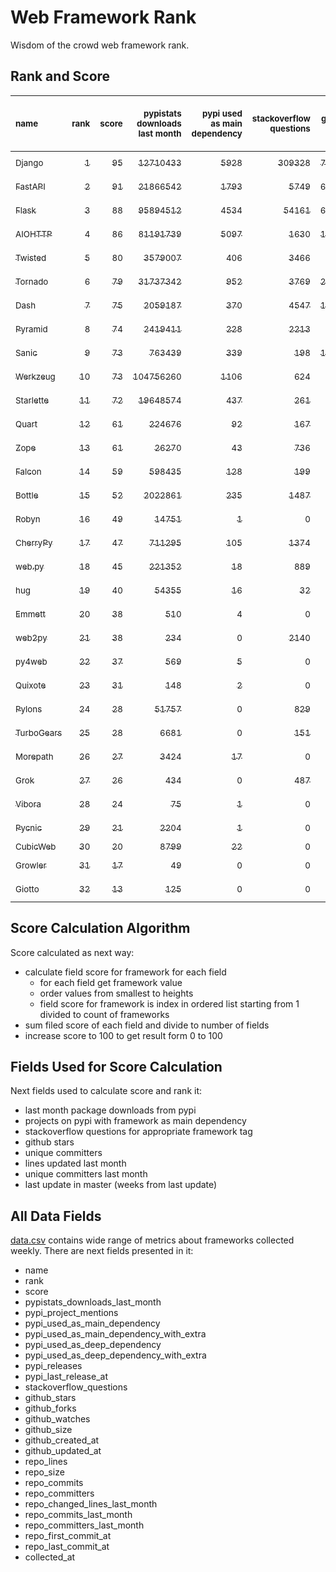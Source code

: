 # Web Framework Rank
Wisdom of the crowd web framework rank.

## Rank and Score
<sub>name</sub> | <sub>rank</sub> | <sub>score</sub> | <sub>pypistats downloads last month</sub> | <sub>pypi used as main dependency</sub> | <sub>stackoverflow questions</sub> | <sub>github stars</sub> | <sub>repo unique committers</sub> | <sub>repo changed lines last month</sub> | <sub>repo unique committers last month</sub> | <sub>repo last commit</sub>
:--- | ---: | ---: | ---: | ---: | ---: | ---: | ---: | ---: | ---: | ---:
[<sub>Django</sub>](https://github.com/django/django "first commit: 2005-07-13") | [<sub>1</sub>](# "  +0 last week") | [<sub>95</sub>](# "  +0 last week") | [<sub>12710433</sub>](# "  #7 in pypistats downloads last month +2.36% last week") | [<sub>5928</sub>](# "  #1 in pypi used as main dependency +0.3% last week") | [<sub>309328</sub>](# "  #1 in stackoverflow questions +0.05% last week") | [<sub>73059</sub>](# "  #1 in github stars +0.15% last week") | [<sub>2951</sub>](# "  #1 in repo unique committers +0.2% last week") | [<sub>5192</sub>](# "▲ #7 in repo changed lines last month +22.34% last week") | [<sub>35</sub>](# "  #1 in repo unique committers last month +20.69% last week") | [<sub>2023-09-16</sub>](# "  #1 in repo last commit 1 week ago")
[<sub>FastAPI</sub>](https://github.com/tiangolo/fastapi "first commit: 2018-12-05; uses: Starlette") | [<sub>2</sub>](# "▲ +1 last week") | [<sub>91</sub>](# "▲ +1 last week") | [<sub>21866542</sub>](# "  #5 in pypistats downloads last month +2.22% last week") | [<sub>1793</sub>](# "  #4 in pypi used as main dependency +1.19% last week") | [<sub>5749</sub>](# "  #3 in stackoverflow questions +0.72% last week") | [<sub>62565</sub>](# "  #3 in github stars +0.37% last week") | [<sub>515</sub>](# "  #4 in repo unique committers +0.0% last week") | [<sub>9451</sub>](# "  #4 in repo changed lines last month -12.98% last week") | [<sub>16</sub>](# "  #2 in repo unique committers last month +0.0% last week") | [<sub>2023-09-15</sub>](# "  #3 in repo last commit 1 week ago")
[<sub>Flask</sub>](https://github.com/pallets/flask "first commit: 2010-04-06; uses: Werkzeug") | [<sub>3</sub>](# "▼ -1 last week") | [<sub>88</sub>](# "▼ -2 last week") | [<sub>95894512</sub>](# "  #2 in pypistats downloads last month +0.81% last week") | [<sub>4534</sub>](# "  #3 in pypi used as main dependency +0.22% last week") | [<sub>54161</sub>](# "  #2 in stackoverflow questions +0.09% last week") | [<sub>64157</sub>](# "  #2 in github stars +0.1% last week") | [<sub>836</sub>](# "  #2 in repo unique committers +0.0% last week") | [<sub>6755</sub>](# "  #5 in repo changed lines last month -9.64% last week") | [<sub>3</sub>](# "▼ #12 in repo unique committers last month -40.0% last week") | [<sub>2023-09-05</sub>](# "▼ #8 in repo last commit 2 weeks ago")
[<sub>AIOHTTP</sub>](https://github.com/aio-libs/aiohttp "first commit: 2013-10-01") | [<sub>4</sub>](# "  +0 last week") | [<sub>86</sub>](# "  +2 last week") | [<sub>81191739</sub>](# "  #3 in pypistats downloads last month +0.27% last week") | [<sub>5097</sub>](# "  #2 in pypi used as main dependency +0.3% last week") | [<sub>1630</sub>](# "  #9 in stackoverflow questions +0.0% last week") | [<sub>13902</sub>](# "  #7 in github stars +0.1% last week") | [<sub>714</sub>](# "  #3 in repo unique committers +0.14% last week") | [<sub>784</sub>](# "▲ #9 in repo changed lines last month +3.02% last week") | [<sub>7</sub>](# "▲ #4 in repo unique committers last month +0.0% last week") | [<sub>2023-09-12</sub>](# "  #3 in repo last commit 1 week ago")
[<sub>Twisted</sub>](https://github.com/twisted/twisted "first commit: 2001-07-09") | [<sub>5</sub>](# "▲ +1 last week") | [<sub>80</sub>](# "▲ -1 last week") | [<sub>3579007</sub>](# "  #8 in pypistats downloads last month +7.0% last week") | [<sub>406</sub>](# "  #8 in pypi used as main dependency +0.0% last week") | [<sub>3466</sub>](# "  #6 in stackoverflow questions +0.0% last week") | [<sub>5189</sub>](# "  #15 in github stars +0.14% last week") | [<sub>304</sub>](# "  #9 in repo unique committers +0.0% last week") | [<sub>51203</sub>](# "▲ #2 in repo changed lines last month +5.8% last week") | [<sub>7</sub>](# "▲ #4 in repo unique committers last month +0.0% last week") | [<sub>2023-09-13</sub>](# "▼ #3 in repo last commit 1 week ago")
[<sub>Tornado</sub>](https://github.com/tornadoweb/tornado "first commit: 2009-09-09") | [<sub>6</sub>](# "▲ +1 last week") | [<sub>79</sub>](# "▲ -1 last week") | [<sub>31737342</sub>](# "  #4 in pypistats downloads last month -0.15% last week") | [<sub>952</sub>](# "  #6 in pypi used as main dependency +0.42% last week") | [<sub>3769</sub>](# "  #5 in stackoverflow questions +0.0% last week") | [<sub>21257</sub>](# "  #4 in github stars +0.03% last week") | [<sub>451</sub>](# "  #6 in repo unique committers +0.0% last week") | [<sub>974</sub>](# "▲ #8 in repo changed lines last month -15.45% last week") | [<sub>1</sub>](# "▼ #16 in repo unique committers last month -50.0% last week") | [<sub>2023-09-02</sub>](# "▼ #8 in repo last commit 3 weeks ago")
[<sub>Dash</sub>](https://github.com/plotly/dash "first commit: 2015-04-10") | [<sub>7</sub>](# "▲ +1 last week") | [<sub>75</sub>](# "▲ -1 last week") | [<sub>2059187</sub>](# "  #10 in pypistats downloads last month +1.62% last week") | [<sub>370</sub>](# "  #9 in pypi used as main dependency +0.82% last week") | [<sub>4547</sub>](# "  #4 in stackoverflow questions +0.02% last week") | [<sub>19350</sub>](# "  #5 in github stars +0.2% last week") | [<sub>171</sub>](# "  #15 in repo unique committers +0.0% last week") | [<sub>26726</sub>](# "▼ #3 in repo changed lines last month -49.37% last week") | [<sub>4</sub>](# "▼ #9 in repo unique committers last month -20.0% last week") | [<sub>2023-08-29</sub>](# "  #15 in repo last commit 3 weeks ago")
[<sub>Pyramid</sub>](https://github.com/Pylons/pyramid "first commit: 2008-07-04; used by: CubicWeb") | [<sub>8</sub>](# "▲ +3 last week") | [<sub>74</sub>](# "▲ +3 last week") | [<sub>2419411</sub>](# "  #9 in pypistats downloads last month -3.83% last week") | [<sub>228</sub>](# "  #12 in pypi used as main dependency +0.0% last week") | [<sub>2213</sub>](# "  #7 in stackoverflow questions +0.05% last week") | [<sub>3834</sub>](# "  #16 in github stars +0.0% last week") | [<sub>365</sub>](# "  #8 in repo unique committers +0.27% last week") | [<sub>240</sub>](# "▲ #13 in repo changed lines last month +5.26% last week") | [<sub>7</sub>](# "▲ #4 in repo unique committers last month +40.0% last week") | [<sub>2023-09-14</sub>](# "  #3 in repo last commit 1 week ago")
[<sub>Sanic</sub>](https://github.com/sanic-org/sanic "first commit: 2016-05-26") | [<sub>9</sub>](# "  +0 last week") | [<sub>73</sub>](# "  -1 last week") | [<sub>763439</sub>](# "  #12 in pypistats downloads last month -2.66% last week") | [<sub>339</sub>](# "  #10 in pypi used as main dependency +0.0% last week") | [<sub>198</sub>](# "  #19 in stackoverflow questions +0.0% last week") | [<sub>17295</sub>](# "  #6 in github stars +0.07% last week") | [<sub>371</sub>](# "  #7 in repo unique committers +0.0% last week") | [<sub>54507</sub>](# "  #1 in repo changed lines last month +0.0% last week") | [<sub>4</sub>](# "▲ #9 in repo unique committers last month +0.0% last week") | [<sub>2023-09-07</sub>](# "▼ #8 in repo last commit 2 weeks ago")
[<sub>Werkzeug</sub>](https://github.com/pallets/werkzeug "first commit: 2007-05-04; used by: Flask and Quart") | [<sub>10</sub>](# "▼ -5 last week") | [<sub>73</sub>](# "▼ -8 last week") | [<sub>104756260</sub>](# "  #1 in pypistats downloads last month +0.56% last week") | [<sub>1106</sub>](# "  #5 in pypi used as main dependency +0.36% last week") | [<sub>624</sub>](# "  #15 in stackoverflow questions +0.0% last week") | [<sub>6415</sub>](# "  #12 in github stars -0.02% last week") | [<sub>492</sub>](# "  #5 in repo unique committers +0.0% last week") | [<sub>57</sub>](# "▼ #16 in repo changed lines last month -99.18% last week") | [<sub>3</sub>](# "▼ #12 in repo unique committers last month -66.67% last week") | [<sub>2023-09-05</sub>](# "▼ #8 in repo last commit 2 weeks ago")
[<sub>Starlette</sub>](https://github.com/encode/starlette "first commit: 2018-06-25; used by: FastAPI") | [<sub>11</sub>](# "▼ -1 last week") | [<sub>72</sub>](# "▼ -1 last week") | [<sub>19648574</sub>](# "  #6 in pypistats downloads last month +2.47% last week") | [<sub>437</sub>](# "  #7 in pypi used as main dependency +0.92% last week") | [<sub>261</sub>](# "  #17 in stackoverflow questions +0.38% last week") | [<sub>8656</sub>](# "  #9 in github stars +0.28% last week") | [<sub>255</sub>](# "  #11 in repo unique committers +0.0% last week") | [<sub>187</sub>](# "▲ #15 in repo changed lines last month +0.0% last week") | [<sub>9</sub>](# "  #3 in repo unique committers last month +0.0% last week") | [<sub>2023-09-07</sub>](# "▼ #8 in repo last commit 2 weeks ago")
[<sub>Quart</sub>](https://github.com/pallets/quart "first commit: 2017-05-14; uses: Werkzeug") | [<sub>12</sub>](# "▲ +1 last week") | [<sub>61</sub>](# "▲ +2 last week") | [<sub>224676</sub>](# "  #15 in pypistats downloads last month +3.6% last week") | [<sub>92</sub>](# "  #15 in pypi used as main dependency +0.0% last week") | [<sub>167</sub>](# "  #20 in stackoverflow questions +0.0% last week") | [<sub>2167</sub>](# "  #18 in github stars +1.07% last week") | [<sub>99</sub>](# "  #18 in repo unique committers +0.0% last week") | [<sub>5757</sub>](# "▲ #6 in repo changed lines last month +2.4% last week") | [<sub>4</sub>](# "▲ #9 in repo unique committers last month +0.0% last week") | [<sub>2023-09-10</sub>](# "  #3 in repo last commit 1 week ago")
[<sub>Zope</sub>](https://github.com/zopefoundation/Zope "first commit: 1996-06-17") | [<sub>13</sub>](# "▲ +1 last week") | [<sub>61</sub>](# "▲ +7 last week") | [<sub>26270</sub>](# "  #19 in pypistats downloads last month -2.51% last week") | [<sub>43</sub>](# "  #16 in pypi used as main dependency +0.0% last week") | [<sub>736</sub>](# "  #14 in stackoverflow questions +0.0% last week") | [<sub>331</sub>](# "  #25 in github stars +0.0% last week") | [<sub>177</sub>](# "  #14 in repo unique committers +0.0% last week") | [<sub>387</sub>](# "▲ #11 in repo changed lines last month +75.11% last week") | [<sub>5</sub>](# "▲ #7 in repo unique committers last month +66.67% last week") | [<sub>2023-09-16</sub>](# "▲ #1 in repo last commit 1 week ago")
[<sub>Falcon</sub>](https://github.com/falconry/falcon "first commit: 2012-12-06; used by: hug") | [<sub>14</sub>](# "▼ -2 last week") | [<sub>59</sub>](# "▼ +0 last week") | [<sub>598435</sub>](# "  #14 in pypistats downloads last month -0.75% last week") | [<sub>128</sub>](# "  #13 in pypi used as main dependency +0.0% last week") | [<sub>199</sub>](# "  #18 in stackoverflow questions +0.0% last week") | [<sub>9256</sub>](# "  #8 in github stars +0.12% last week") | [<sub>208</sub>](# "  #13 in repo unique committers +0.0% last week") | [<sub>308</sub>](# "  #12 in repo changed lines last month -13.48% last week") | [<sub>1</sub>](# "▼ #16 in repo unique committers last month -50.0% last week") | [<sub>2023-08-21</sub>](# "  #18 in repo last commit 4 weeks ago")
[<sub>Bottle</sub>](https://github.com/bottlepy/bottle "first commit: 2009-06-30") | [<sub>15</sub>](# "  +0 last week") | [<sub>52</sub>](# "  +0 last week") | [<sub>2022861</sub>](# "  #11 in pypistats downloads last month +0.55% last week") | [<sub>235</sub>](# "  #11 in pypi used as main dependency +0.43% last week") | [<sub>1487</sub>](# "  #10 in stackoverflow questions +0.0% last week") | [<sub>8067</sub>](# "  #10 in github stars +0.04% last week") | [<sub>231</sub>](# "  #12 in repo unique committers +0.0% last week") | [<sub>0</sub>](# "  #19 in repo changed lines last month +100% last week") | [<sub>0</sub>](# "  #19 in repo unique committers last month +100% last week") | [<sub>2022-09-05</sub>](# "  #25 in repo last commit 54 weeks ago")
[<sub>Robyn</sub>](https://github.com/sansyrox/robyn "first commit: 2021-05-22") | [<sub>16</sub>](# "  +0 last week") | [<sub>49</sub>](# "  -1 last week") | [<sub>14751</sub>](# "  #20 in pypistats downloads last month -19.15% last week") | [<sub>1</sub>](# "  #24 in pypi used as main dependency +0.0% last week") | [<sub>0</sub>](# "  #23 in stackoverflow questions +100% last week") | [<sub>2977</sub>](# "  #17 in github stars +0.68% last week") | [<sub>52</sub>](# "  #21 in repo unique committers +0.0% last week") | [<sub>491</sub>](# "▼ #10 in repo changed lines last month -72.4% last week") | [<sub>5</sub>](# "  #7 in repo unique committers last month +0.0% last week") | [<sub>2023-09-08</sub>](# "▼ #8 in repo last commit 2 weeks ago")
[<sub>CherryPy</sub>](https://github.com/cherrypy/cherrypy "first commit: 2004-11-20") | [<sub>17</sub>](# "  +0 last week") | [<sub>47</sub>](# "  +0 last week") | [<sub>711295</sub>](# "  #13 in pypistats downloads last month -8.35% last week") | [<sub>105</sub>](# "  #14 in pypi used as main dependency +0.0% last week") | [<sub>1374</sub>](# "  #11 in stackoverflow questions +0.0% last week") | [<sub>1713</sub>](# "  #20 in github stars +0.06% last week") | [<sub>148</sub>](# "  #16 in repo unique committers +0.0% last week") | [<sub>0</sub>](# "  #19 in repo changed lines last month +100% last week") | [<sub>0</sub>](# "  #19 in repo unique committers last month +100% last week") | [<sub>2023-08-04</sub>](# "  #19 in repo last commit 7 weeks ago")
[<sub>web.py</sub>](https://github.com/webpy/webpy "first commit: 1970-01-01") | [<sub>18</sub>](# "  +0 last week") | [<sub>45</sub>](# "  +0 last week") | [<sub>221352</sub>](# "  #16 in pypistats downloads last month +3.83% last week") | [<sub>18</sub>](# "  #18 in pypi used as main dependency +0.0% last week") | [<sub>889</sub>](# "  #12 in stackoverflow questions +0.0% last week") | [<sub>5825</sub>](# "  #13 in github stars -0.02% last week") | [<sub>94</sub>](# "  #19 in repo unique committers +0.0% last week") | [<sub>0</sub>](# "  #19 in repo changed lines last month +100% last week") | [<sub>0</sub>](# "  #19 in repo unique committers last month +100% last week") | [<sub>2023-08-04</sub>](# "  #19 in repo last commit 7 weeks ago")
[<sub>hug</sub>](https://github.com/hugapi/hug "first commit: 2015-07-17; uses: Falcon") | [<sub>19</sub>](# "  +0 last week") | [<sub>40</sub>](# "  +0 last week") | [<sub>54355</sub>](# "▲ #17 in pypistats downloads last month +2.8% last week") | [<sub>16</sub>](# "  #20 in pypi used as main dependency +0.0% last week") | [<sub>32</sub>](# "  #22 in stackoverflow questions +3.23% last week") | [<sub>6733</sub>](# "  #11 in github stars -0.01% last week") | [<sub>125</sub>](# "  #17 in repo unique committers +0.0% last week") | [<sub>0</sub>](# "  #19 in repo changed lines last month +100% last week") | [<sub>0</sub>](# "  #19 in repo unique committers last month +100% last week") | [<sub>2023-06-30</sub>](# "  #23 in repo last commit 12 weeks ago")
[<sub>Emmett</sub>](https://github.com/emmett-framework/emmett "first commit: 2014-10-22") | [<sub>20</sub>](# "  +0 last week") | [<sub>38</sub>](# "  +0 last week") | [<sub>510</sub>](# "▲ #26 in pypistats downloads last month +32.81% last week") | [<sub>4</sub>](# "  #22 in pypi used as main dependency +0.0% last week") | [<sub>0</sub>](# "  #23 in stackoverflow questions +100% last week") | [<sub>876</sub>](# "  #21 in github stars +0.0% last week") | [<sub>25</sub>](# "  #27 in repo unique committers +0.0% last week") | [<sub>234</sub>](# "▼ #14 in repo changed lines last month +0.0% last week") | [<sub>3</sub>](# "▲ #12 in repo unique committers last month +0.0% last week") | [<sub>2023-09-01</sub>](# "  #15 in repo last commit 3 weeks ago")
[<sub>web2py</sub>](https://github.com/web2py/web2py "first commit: 2011-11-23") | [<sub>21</sub>](# "  +0 last week") | [<sub>38</sub>](# "  +0 last week") | [<sub>234</sub>](# "  #28 in pypistats downloads last month -5.26% last week") | [<sub>0</sub>](# "  #27 in pypi used as main dependency +100% last week") | [<sub>2140</sub>](# "  #8 in stackoverflow questions +0.0% last week") | [<sub>2052</sub>](# "  #19 in github stars +0.05% last week") | [<sub>272</sub>](# "  #10 in repo unique committers +0.0% last week") | [<sub>0</sub>](# "  #19 in repo changed lines last month +100% last week") | [<sub>0</sub>](# "  #19 in repo unique committers last month +100% last week") | [<sub>2023-07-05</sub>](# "  #22 in repo last commit 11 weeks ago")
[<sub>py4web</sub>](https://github.com/web2py/py4web "first commit: 2019-03-25") | [<sub>22</sub>](# "  +0 last week") | [<sub>37</sub>](# "  +0 last week") | [<sub>569</sub>](# "  #25 in pypistats downloads last month +10.27% last week") | [<sub>5</sub>](# "  #21 in pypi used as main dependency +0.0% last week") | [<sub>0</sub>](# "  #23 in stackoverflow questions +100% last week") | [<sub>204</sub>](# "  #27 in github stars +0.49% last week") | [<sub>70</sub>](# "  #20 in repo unique committers +0.0% last week") | [<sub>29</sub>](# "  #17 in repo changed lines last month +0.0% last week") | [<sub>2</sub>](# "  #15 in repo unique committers last month +0.0% last week") | [<sub>2023-08-30</sub>](# "  #15 in repo last commit 3 weeks ago")
[<sub>Quixote</sub>](https://github.com/nascheme/quixote "first commit: 2006-03-16") | [<sub>23</sub>](# "  +0 last week") | [<sub>31</sub>](# "  -1 last week") | [<sub>148</sub>](# "  #29 in pypistats downloads last month +2.07% last week") | [<sub>2</sub>](# "  #23 in pypi used as main dependency +0.0% last week") | [<sub>0</sub>](# "  #23 in stackoverflow questions +100% last week") | [<sub>82</sub>](# "  #29 in github stars +0.0% last week") | [<sub>6</sub>](# "  #29 in repo unique committers +0.0% last week") | [<sub>5</sub>](# "  #18 in repo changed lines last month +0.0% last week") | [<sub>1</sub>](# "▲ #16 in repo unique committers last month +0.0% last week") | [<sub>2023-09-05</sub>](# "▼ #8 in repo last commit 2 weeks ago")
[<sub>Pylons</sub>](https://github.com/Pylons/pylons "first commit: 2006-02-18") | [<sub>24</sub>](# "  +0 last week") | [<sub>28</sub>](# "  -1 last week") | [<sub>51757</sub>](# "▼ #18 in pypistats downloads last month -5.93% last week") | [<sub>0</sub>](# "  #27 in pypi used as main dependency +100% last week") | [<sub>829</sub>](# "  #13 in stackoverflow questions +0.0% last week") | [<sub>230</sub>](# "  #26 in github stars +0.0% last week") | [<sub>36</sub>](# "  #24 in repo unique committers +0.0% last week") | [<sub>0</sub>](# "  #19 in repo changed lines last month +100% last week") | [<sub>0</sub>](# "  #19 in repo unique committers last month +100% last week") | [<sub>2018-01-12</sub>](# "  #30 in repo last commit 297 weeks ago")
[<sub>TurboGears</sub>](https://github.com/TurboGears/tg2 "first commit: 2007-06-27") | [<sub>25</sub>](# "  +0 last week") | [<sub>28</sub>](# "  +0 last week") | [<sub>6681</sub>](# "  #22 in pypistats downloads last month -0.15% last week") | [<sub>0</sub>](# "  #27 in pypi used as main dependency +100% last week") | [<sub>151</sub>](# "  #21 in stackoverflow questions +0.0% last week") | [<sub>790</sub>](# "  #22 in github stars +0.0% last week") | [<sub>37</sub>](# "  #23 in repo unique committers +0.0% last week") | [<sub>0</sub>](# "  #19 in repo changed lines last month +100% last week") | [<sub>0</sub>](# "  #19 in repo unique committers last month +100% last week") | [<sub>2023-05-30</sub>](# "  #24 in repo last commit 16 weeks ago")
[<sub>Morepath</sub>](https://github.com/morepath/morepath "first commit: 2013-07-17") | [<sub>26</sub>](# "  +0 last week") | [<sub>27</sub>](# "  +0 last week") | [<sub>3424</sub>](# "  #23 in pypistats downloads last month +9.11% last week") | [<sub>17</sub>](# "  #19 in pypi used as main dependency +0.0% last week") | [<sub>0</sub>](# "  #23 in stackoverflow questions +100% last week") | [<sub>396</sub>](# "  #24 in github stars +0.0% last week") | [<sub>28</sub>](# "  #25 in repo unique committers +0.0% last week") | [<sub>0</sub>](# "  #19 in repo changed lines last month +100% last week") | [<sub>0</sub>](# "  #19 in repo unique committers last month +100% last week") | [<sub>2022-05-29</sub>](# "  #26 in repo last commit 68 weeks ago")
[<sub>Grok</sub>](https://github.com/zopefoundation/grok "first commit: 2006-10-14") | [<sub>27</sub>](# "  +0 last week") | [<sub>26</sub>](# "  +0 last week") | [<sub>434</sub>](# "▼ #27 in pypistats downloads last month +10.43% last week") | [<sub>0</sub>](# "  #27 in pypi used as main dependency +100% last week") | [<sub>487</sub>](# "  #16 in stackoverflow questions +0.0% last week") | [<sub>22</sub>](# "  #31 in github stars +0.0% last week") | [<sub>42</sub>](# "  #22 in repo unique committers +0.0% last week") | [<sub>0</sub>](# "  #19 in repo changed lines last month +100% last week") | [<sub>0</sub>](# "  #19 in repo unique committers last month +100% last week") | [<sub>2023-07-12</sub>](# "  #21 in repo last commit 10 weeks ago")
[<sub>Vibora</sub>](https://github.com/vibora-io/vibora "first commit: 2018-06-13") | [<sub>28</sub>](# "  +0 last week") | [<sub>24</sub>](# "  +0 last week") | [<sub>75</sub>](# "  #31 in pypistats downloads last month -9.64% last week") | [<sub>1</sub>](# "  #24 in pypi used as main dependency +0.0% last week") | [<sub>0</sub>](# "  #23 in stackoverflow questions +100% last week") | [<sub>5702</sub>](# "  #14 in github stars -0.02% last week") | [<sub>27</sub>](# "  #26 in repo unique committers +0.0% last week") | [<sub>0</sub>](# "  #19 in repo changed lines last month +100% last week") | [<sub>0</sub>](# "  #19 in repo unique committers last month +100% last week") | [<sub>2019-02-11</sub>](# "  #29 in repo last commit 240 weeks ago")
[<sub>Pycnic</sub>](https://github.com/nullism/pycnic "first commit: 2015-11-04") | [<sub>29</sub>](# "  +0 last week") | [<sub>21</sub>](# "  +0 last week") | [<sub>2204</sub>](# "  #24 in pypistats downloads last month +3.43% last week") | [<sub>1</sub>](# "  #24 in pypi used as main dependency +0.0% last week") | [<sub>0</sub>](# "  #23 in stackoverflow questions +100% last week") | [<sub>159</sub>](# "  #28 in github stars +0.0% last week") | [<sub>11</sub>](# "  #28 in repo unique committers +0.0% last week") | [<sub>0</sub>](# "  #19 in repo changed lines last month +100% last week") | [<sub>0</sub>](# "  #19 in repo unique committers last month +100% last week") | [<sub>2022-04-05</sub>](# "  #27 in repo last commit 76 weeks ago")
[<sub>CubicWeb</sub>](https://forge.extranet.logilab.fr/cubicweb/cubicweb "uses: Pyramid") | [<sub>30</sub>](# "  +0 last week") | [<sub>20</sub>](# "  +0 last week") | [<sub>8799</sub>](# "  #21 in pypistats downloads last month -13.63% last week") | [<sub>22</sub>](# "  #17 in pypi used as main dependency +0.0% last week") | [<sub>0</sub>](# "  #23 in stackoverflow questions +100% last week") | [<sub>0</sub>](# "  #32 in github stars +100% last week") | [<sub>0</sub>](# "  #32 in repo unique committers +100% last week") | [<sub>0</sub>](# "  #19 in repo changed lines last month +100% last week") | [<sub>0</sub>](# "  #19 in repo unique committers last month +100% last week") | [<sub></sub>](# "  #31 in repo last commit")
[<sub>Growler</sub>](https://github.com/pyGrowler/Growler "first commit: 2014-08-17") | [<sub>31</sub>](# "  +0 last week") | [<sub>17</sub>](# "  +0 last week") | [<sub>49</sub>](# "  #32 in pypistats downloads last month +2.08% last week") | [<sub>0</sub>](# "  #27 in pypi used as main dependency +100% last week") | [<sub>0</sub>](# "  #23 in stackoverflow questions +100% last week") | [<sub>688</sub>](# "  #23 in github stars +0.0% last week") | [<sub>6</sub>](# "  #29 in repo unique committers +0.0% last week") | [<sub>0</sub>](# "  #19 in repo changed lines last month +100% last week") | [<sub>0</sub>](# "  #19 in repo unique committers last month +100% last week") | [<sub>2020-03-08</sub>](# "  #28 in repo last commit 184 weeks ago")
[<sub>Giotto</sub>](https://github.com/priestc/giotto "first commit: 2012-02-26") | [<sub>32</sub>](# "  +0 last week") | [<sub>13</sub>](# "  +0 last week") | [<sub>125</sub>](# "  #30 in pypistats downloads last month +6.84% last week") | [<sub>0</sub>](# "  #27 in pypi used as main dependency +100% last week") | [<sub>0</sub>](# "  #23 in stackoverflow questions +100% last week") | [<sub>58</sub>](# "  #30 in github stars +0.0% last week") | [<sub>3</sub>](# "  #31 in repo unique committers +0.0% last week") | [<sub>0</sub>](# "  #19 in repo changed lines last month +100% last week") | [<sub>0</sub>](# "  #19 in repo unique committers last month +100% last week") | [<sub>2013-10-07</sub>](# "  #31 in repo last commit 519 weeks ago")

## Score Calculation Algorithm
Score calculated as next way:
- calculate field score for framework for each field
  - for each field get framework value
  - order values from smallest to heights
  - field score for framework is index in ordered list starting from 1 divided to count of frameworks
- sum filed score of each field and divide to number of fields
- increase score to 100 to get result form 0 to 100

## Fields Used for Score Calculation
Next fields used to calculate score and rank it:
- last month package downloads from pypi
- projects on pypi with framework as main dependency
- stackoverflow questions for appropriate framework tag
- github stars
- unique committers
- lines updated last month
- unique committers last month
- last update in master (weeks from last update)

## All Data Fields
[data.csv](data.csv) contains wide range of metrics about frameworks collected weekly.
There are next fields presented in it: 

- name
- rank
- score
- pypistats_downloads_last_month
- pypi_project_mentions
- pypi_used_as_main_dependency
- pypi_used_as_main_dependency_with_extra
- pypi_used_as_deep_dependency
- pypi_used_as_deep_dependency_with_extra
- pypi_releases
- pypi_last_release_at
- stackoverflow_questions
- github_stars
- github_forks
- github_watches
- github_size
- github_created_at
- github_updated_at
- repo_lines
- repo_size
- repo_commits
- repo_committers
- repo_changed_lines_last_month
- repo_commits_last_month
- repo_committers_last_month
- repo_first_commit_at
- repo_last_commit_at
- collected_at
